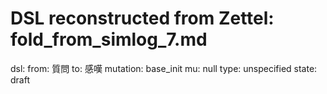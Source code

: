 # DSL reconstructed from Zettel: fold_from_simlog_7.md

dsl:
  from: 質問
  to: 感嘆
  mutation: base_init
  mu: null
  type: unspecified
  state: draft
